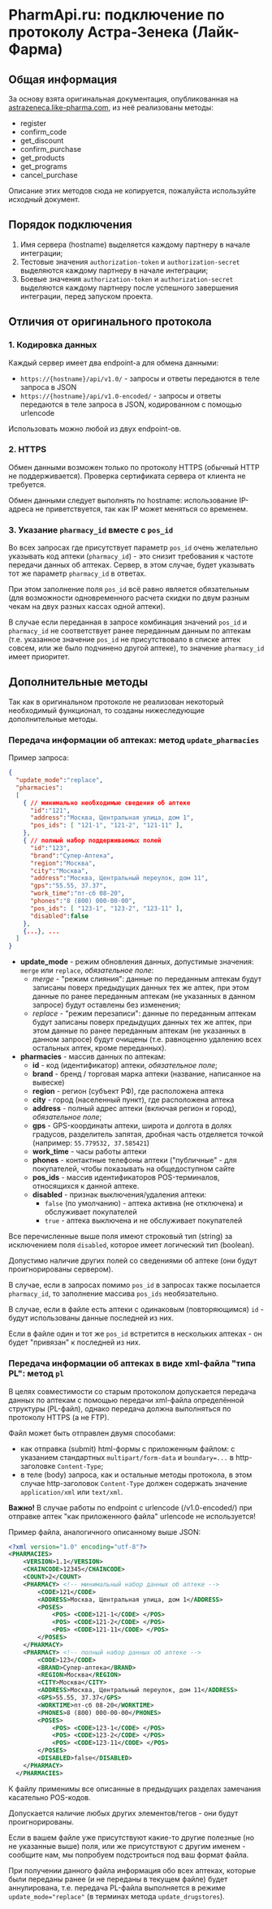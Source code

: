 # PharmApi.ru: подключение по протоколу Астра-Зенека (Лайк-Фарма)

## Общая информация

За основу взята оригинальная документация, опубликованная на [astrazeneca.like-pharma.com](https://astrazeneca.like-pharma.com/api/documentation/), из неё реализованы методы: 

  * register
  * confirm_code
  * get_discount
  * confirm_purchase
  * get_products
  * get_programs
  * cancel_purchase
  
Описание этих методов сюда не копируется, пожалуйста используйте исходный документ.

## Порядок подключения

  1. Имя сервера (hostname) выделяется каждому партнеру в начале интеграции;
  2. Тестовые значения `authorization-token` и `authorization-secret` выделяются каждому партнеру в начале интеграции;
  3. Боевые значения  `authorization-token` и `authorization-secret` выделяются каждому партнеру после успешного завершения интеграции, перед запуском проекта.


## Отличия от оригинального протокола

### 1. Кодировка данных

Каждый сервер имеет два endpoint-а для обмена данными: 

 * `https://{hostname}/api/v1.0/` - запросы и ответы передаются в теле запроса в JSON
 * `https://{hostname}/api/v1.0-encoded/` - запросы и ответы передаются в теле запроса в JSON, кодированном с помощью urlencode 

Использовать можно любой из двух endpoint-ов.


### 2. HTTPS

Обмен данными возможен только по протоколу HTTPS (обычный HTTP не поддерживается). Проверка сертификата сервера от клиента не требуется.

Обмен данными следует выполнять по hostname: использование IP-адреса не приветствуется, так как IP может меняться со временем.


### 3. Указание `pharmacy_id` вместе с `pos_id` 

Во всех запросах где присутствует параметр `pos_id` очень желательно указывать код аптеки (`pharmacy_id`) - это снизит требования к частоте передачи данных об аптеках. Сервер, в этом случае, будет указывать тот же параметр `pharmacy_id` в ответах.

При этом заполнение поля `pos_id` всё равно является обязательным (для возможности одновременного расчета скидки по двум разным чекам на двух разных кассах одной аптеки).

В случае если переданная в запросе комбинация значений `pos_id` и `pharmacy_id`  не соответствует ранее переданным данным по аптекам (т.е. указанное значение `pos_id` не присутствовало в списке аптек совсем, или же было подчинено другой аптеке), то значение `pharmacy_id` имеет приоритет.


## Дополнительные методы

Так как в оригинальном протоколе не реализован некоторый необходимый функционал, то созданы нижеследующие дополнительные методы.


### Передача информации об аптеках: метод `update_pharmacies`

Пример запроса:

```json
{
  "update_mode":"replace",
  "pharmacies":
  [
    { // минимально необходимые сведения об аптеке
      "id":"121",
      "address":"Москва, Центральная улица, дом 1",
      "pos_ids": [ "121-1", "121-2", "121-11" ],
    },  
    { // полный набор поддерживаемых полей
      "id":"123",
      "brand":"Супер-Аптека",
      "region":"Москва",
      "city":"Москва",
      "address":"Москва, Центральный переулок, дом 11",
      "gps":"55.55, 37.37",
      "work_time":"пт-сб 08-20",
      "phones":"8 (800) 000-00-00",
      "pos_ids": [ "123-1", "123-2", "123-11" ],
      "disabled":false
    },
    {...}, ...
  ]
}
```

* **update_mode** - режим обновления данных, допустимые значения: `merge` или `replace`, _обязательное поле_:
    * *merge* - "режим слияния": данные по переданным аптекам будут записаны поверх предыдущих данных тех же аптек, при этом данные по ранее переданным аптекам (не указанных в данном запросе) будут оставлены без изменения;
    * *replace* - "режим перезаписи": данные по переданным аптекам будут записаны поверх предыдущих данных тех же аптек, при этом данные по ранее переданным аптекам (не указанных в данном запросе) будут очищены (т.е. равноценно удалению всех остальных аптек, кроме переданных).
* **pharmacies** - массив данных по аптекам:
  * **id** - код (идентификатор) аптеки, _обязательное поле_;
  * **brand** - бренд / торговая марка аптеки (название, написанное на вывеске)
  * **region** - регион (субъект РФ), где расположена аптека
  * **city** - город (населенный пункт), где расположена аптека
  * **address** - полный адрес аптеки (включая регион и город), _обязательное поле_;
  * **gps** - GPS-координаты аптеки, широта и долгота в долях градусов, разделитель запятая, дробная часть отделяется точкой (например: `55.779532, 37.585421`)
  * **work_time** - часы работы аптеки
  * **phones** - контактные телефоны аптеки ("публичные" - для покупателей, чтобы показывать на общедоступном сайте
  * **pos_ids** - массив идентификаторов POS-терминалов, относящихся к данной аптеке.
  * **disabled** - признак выключения/удаления аптеки:
    * `false` (по умолчанию) - аптека активна (не отключена) и обслуживает покупателей
    * `true` - аптека выключена и не обслуживает покупателей
   
Все перечисленные выше поля имеют строковый тип (string) за исключением поля `disabled`, которое имеет логический тип (boolean).

Допустимо наличие других полей со сведениями об аптеке (они будут проигнорированы сервером).
   
В случае, если в запросах помимо `pos_id` в запросах также посылается `pharmacy_id`, то заполнение массива `pos_ids` необязательно.

В случае, если в файле есть аптеки с одинаковым (повторяющимся) `id` - будут использованы данные последней из них.

Если в файле один и тот же `pos_id` встретится в нескольких аптеках - он будет "привязан" к последней из них.


### Передача информации об аптеках в виде xml-файла "типа PL": метод `pl`

В целях совместимости со старым протоколом допускается передача данных по аптекам с помощью передачи xml-файла определённой структуры (PL-файл), однако передача должна выполняться по протоколу HTTPS (а не FTP).

Файл может быть отправлен двумя способами:

  * как отправка (submit) html-формы с приложенным файлом: с указанием стандартных `multipart/form-data` и `boundary=...` в http-заголовке `Content-Type`;
  * в теле (body) запроса, как и остальные методы протокола, в этом случае http-заголовок `Content-Type` должен содержать значение `application/xml` или `text/xml`.
  
**Важно!** В случае работы по endpoint c urlencode (/v1.0-encoded/) при отправке аптек "как приложенного файла" urlencode не используется!

Пример файла, аналогичного описанному выше JSON:

```xml
<?xml version="1.0" encoding="utf-8"?> 
<PHARMACIES>
    <VERSION>1.1</VERSION>
    <CHAINCODE>12345</CHAINCODE>
    <COUNT>2</COUNT>
    <PHARMACY> <!-- минимальный набор данных об аптеке -->
        <CODE>121</CODE>
        <ADDRESS>Москва, Центральная улица, дом 1</ADDRESS>
        <POSES>
            <POS> <CODE>121-1</CODE> </POS>
            <POS> <CODE>121-2</CODE> </POS>
            <POS> <CODE>121-11</CODE> </POS>
        </POSES>
    </PHARMACY>
    <PHARMACY> <!-- полный набор данных об аптеке -->
        <CODE>123</CODE>
        <BRAND>Супер-аптека</BRAND>
        <REGION>Москва</REGION>
        <CITY>Москва</CITY>
        <ADDRESS>Москва, Центральный переулок, дом 11</ADDRESS>
        <GPS>55.55, 37.37</GPS>
        <WORKTIME>пт-сб 08-20</WORKTIME>
        <PHONES>8 (800) 000-00-00</PHONES>
        <POSES>
            <POS> <CODE>123-1</CODE> </POS>
            <POS> <CODE>123-2</CODE> </POS>
            <POS> <CODE>123-11</CODE> </POS>
        </POSES>
        <DISABLED>false</DISABLED>
    </PHARMACY>
  </PHARMACIES>
```


К файлу применимы все описанные в предыдущих разделах замечания касательно POS-кодов.

Допускается наличие любых других элементов/тегов  - они будут проигнорированы.

Если в вашем файле уже присутствуют какие-то другие полезные (но не указанные выше) поля, или же присутствуют с другим именем - сообщите нам, мы попробуем подстроиться под ваш формат файла.

При получении данного файла информация обо всех аптеках, которые были переданы ранее (и не переданы в текущем файле) будет аннулирована, т.е. передача PL-файла выполняется в режиме `update_mode="replace"` (в терминах метода `update_drugstores`).